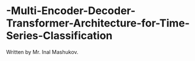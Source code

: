 # -Multi-Encoder-Decoder-Transformer-Architecture-for-Time-Series-Classification
Written by Mr. Inal Mashukov. 
